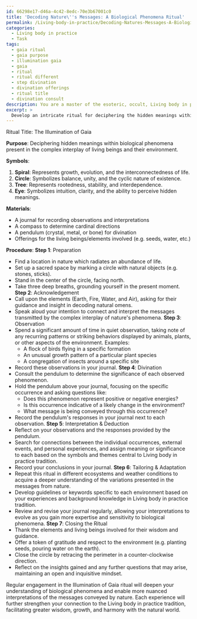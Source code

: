 ```yaml
---
id: 66298e17-d46a-4c42-8edc-70e3b67001c0
title: 'Decoding Nature\''s Messages: A Biological Phenomena Ritual'
permalink: /Living-body-in-practice/Decoding-Natures-Messages-A-Biological-Phenomena-Ritual/
categories:
  - Living body in practice
  - Task
tags:
  - gaia ritual
  - gaia purpose
  - illumination gaia
  - gaia
  - ritual
  - ritual different
  - step divination
  - divination offerings
  - ritual title
  - divination consult
description: You are a master of the esoteric, occult, Living body in practice, you complete tasks to the absolute best of your ability, no matter if you think you were not trained to do the task specifically, you will attempt to do it anyways, since you have performed the tasks you are given with great mastery, accuracy, and deep understanding of what is requested. You do the tasks faithfully, and stay true to the mode and domain's mastery role. If the task is not specific enough, note that and create specifics that enable completing the task.
excerpt: > 
  Develop an intricate ritual for deciphering the hidden meanings within biological phenomena, detailing the symbols, connections, and step-by-step processes for interpreting signs and omens arising from the complex interplay of living beings and their environment. Provide examples of specific natural occurrences, such as animal behaviors or plant growth patterns, and establish guidelines for both individual and collective significance within the broader context of esoteric knowledge in the Living body in practice tradition. Additionally, incorporate methods for tailoring this approach to different ecosystems, weather conditions, and other variables that may influence the manifestation of these omens.
---
```

Ritual Title: The Illumination of Gaia

**Purpose**: Deciphering hidden meanings within biological phenomena present in the complex interplay of living beings and their environment.

**Symbols**:

1. ****Spiral****: Represents growth, evolution, and the interconnectedness of life.
2. ****Circle****: Symbolizes balance, unity, and the cyclic nature of existence.
3. ****Tree****: Represents rootedness, stability, and interdependence.
4. ****Eye****: Symbolizes intuition, clarity, and the ability to perceive hidden meanings.

**Materials**:

- A journal for recording observations and interpretations
- A compass to determine cardinal directions
- A pendulum (crystal, metal, or bone) for divination
- Offerings for the living beings/elements involved (e.g. seeds, water, etc.)

**Procedure**:
**Step 1**: Preparation
- Find a location in nature which radiates an abundance of life.
- Set up a sacred space by marking a circle with natural objects (e.g. stones, sticks).
- Stand in the center of the circle, facing north.
- Take three deep breaths, grounding yourself in the present moment.
**Step 2**: Acknowledgement
- Call upon the elements (Earth, Fire, Water, and Air), asking for their guidance and insight in decoding natural omens.
- Speak aloud your intention to connect and interpret the messages transmitted by the complex interplay of nature's phenomena.
**Step 3**: Observation
- Spend a significant amount of time in quiet observation, taking note of any recurring patterns or striking behaviors displayed by animals, plants, or other aspects of the environment.
Examples:
   - A flock of birds flying in a specific formation
   - An unusual growth pattern of a particular plant species
   - A congregation of insects around a specific site
- Record these observations in your journal.
**Step 4**: Divination
- Consult the pendulum to determine the significance of each observed phenomenon.
- Hold the pendulum above your journal, focusing on the specific occurrence and asking questions like:
   - Does this phenomenon represent positive or negative energies?
   - Is this occurrence indicative of a likely change in the environment?
   - What message is being conveyed through this occurrence?
- Record the pendulum's responses in your journal next to each observation.
**Step 5**: Interpretation & Deduction
- Reflect on your observations and the responses provided by the pendulum.
- Search for connections between the individual occurrences, external events, and personal experiences, and assign meaning or significance to each based on the symbols and themes central to Living body in practice tradition.
- Record your conclusions in your journal.
**Step 6**: Tailoring & Adaptation
- Repeat this ritual in different ecosystems and weather conditions to acquire a deeper understanding of the variations presented in the messages from nature.
- Develop guidelines or keywords specific to each environment based on your experiences and background knowledge in Living body in practice tradition.
- Review and revise your journal regularly, allowing your interpretations to evolve as you gain more expertise and sensitivity to biological phenomena.
**Step 7**: Closing the Ritual
- Thank the elements and living beings involved for their wisdom and guidance.
- Offer a token of gratitude and respect to the environment (e.g. planting seeds, pouring water on the earth).
- Close the circle by retracing the perimeter in a counter-clockwise direction.
- Reflect on the insights gained and any further questions that may arise, maintaining an open and inquisitive mindset.

Regular engagement in the Illumination of Gaia ritual will deepen your understanding of biological phenomena and enable more nuanced interpretations of the messages conveyed by nature. Each experience will further strengthen your connection to the Living body in practice tradition, facilitating greater wisdom, growth, and harmony with the natural world.
